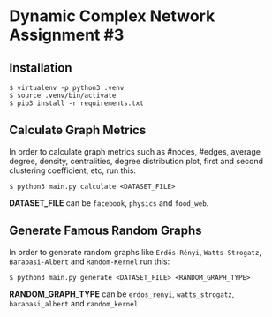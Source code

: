 # Dynamic Complex Network Assignment #3

## Installation
```
$ virtualenv -p python3 .venv
$ source .venv/bin/activate
$ pip3 install -r requirements.txt
```

## Calculate Graph Metrics

In order to calculate graph metrics such as #nodes, #edges, average degree, density, centralities, degree distribution plot, first and second clustering coefficient, etc, run this:

```
$ python3 main.py calculate <DATASET_FILE>
```

**DATASET_FILE** can be `facebook`, `physics` and `food_web`.

## Generate Famous Random Graphs

In order to generate random graphs like `Erdős-Rényi`, `Watts-Strogatz`, `Barabasi-Albert` and `Random-Kernel` run this:

```
$ python3 main.py generate <DATASET_FILE> <RANDOM_GRAPH_TYPE>
```

**RANDOM_GRAPH_TYPE** can be `erdos_renyi`, `watts_strogatz`, `barabasi_albert` and `random_kernel`
